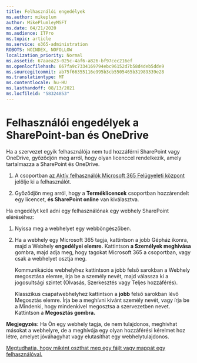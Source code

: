 ```yaml
---
title: Felhasználói engedélyek
ms.author: mikeplum
author: MikePlumleyMSFT
ms.date: 04/21/2020
ms.audience: ITPro
ms.topic: article
ms.service: o365-administration
ROBOTS: NOINDEX, NOFOLLOW
localization_priority: Normal
ms.assetid: 67aaea23-025c-4af6-a826-bf97cec216ef
ms.openlocfilehash: 667fa9c7334169794ebc96152d7b58d4deb5dde9
ms.sourcegitcommit: ab75f66355116e995b3cb5505465b31989339e28
ms.translationtype: MT
ms.contentlocale: hu-HU
ms.lasthandoff: 08/13/2021
ms.locfileid: "58324853"
---
```

# <a name="user-permissions-in-sharepoint-and-onedrive"></a>Felhasználói engedélyek a SharePoint-ban és OneDrive

Ha a szervezet egyik felhasználója nem tud hozzáférni SharePoint vagy OneDrive, győződjön meg arról, hogy olyan licenccel rendelkezik, amely tartalmazza a SharePoint és OneDrive. 
  
1. A csoportban [az Aktív felhasználók Microsoft 365 Felügyeleti központ](https://portal.office.com/adminportal/home#/users) jelölje ki a felhasználót. 
    
2. Győződjön meg arról, hogy a **Terméklicencek** csoportban hozzárendelt egy licencet, **és SharePoint online** van kiválasztva. 
    
 Ha engedélyt kell adni egy felhasználónak egy webhely SharePoint eléréséhez: 
  
1. Nyissa meg a webhelyet egy webböngészőben.
    
2. Ha a webhely egy Microsoft 365 tagja, kattintson a jobb Gépház ikonra, majd a Webhely **engedélyei elemre.** Kattintson **a Személyek meghívása** gombra, majd adja meg, hogy tagokat Microsoft 365 a csoportban, vagy csak a webhelyet osztja meg. 
    
    Kommunikációs webhelyhez kattintson  a jobb felső sarokban a Webhely megosztása elemre, írja be a személy nevét, majd válassza ki a jogosultsági szintet (Olvasás, Szerkesztés vagy Teljes hozzáférés). 
    
    Klasszikus csapatwebhelyhez kattintson a **jobb** felső sarokban lévő Megosztás elemre. Írja be a meghívni kívánt személy nevét, vagy írja be a Mindenki, hogy mindenkivel megosztsa a szervezetben nevet. Kattintson a **Megosztás gombra.**
    
**Megjegyzés:** Ha Ön egy webhely tagja, de nem tulajdonos, meghívhat másokat a webhelyre, de a meghívója egy olyan hozzáférési kérelmet hoz létre, amelyet jóváhagyhat vagy elutasíthat egy webhelytulajdonos. 
  
[Megtudhatja, hogy miként oszthat meg egy fájlt vagy mappát egy felhasználóval.](https://go.microsoft.com/fwlink/?linkid=533408)
  

